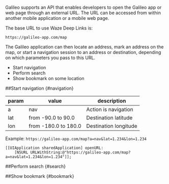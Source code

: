 Galileo supports an API that enables developers to open the Galileo app or web page through an external URL. The URL can be accessed from within another mobile application or a mobile web page.

The base URL to use Waze Deep Links is:

`https://galileo-app.com/map`

The Galileo application can then locate an address, mark an address on the map, or start a navigation session to an address or destination, depending on which parameters you pass to this URL.

* Start navigation
* Perform search
* Show bookmark on some location

##Start navigation {#navigation}

| param  | value                 | description            |
|--------|-----------------------|------------------------|
| a      | nav                   | Action is navigation   |
| lat    | from -90.0 to 90.0    | Destination latitude   |
| lon    | from -180.0 to 180.0  | Destination longitude  |

Example: `https://galileo-app.com/map?a=nav&lat=1.234&lon=1.234`

```
[[UIApplication sharedApplication] openURL:
    [NSURL URLWithString:@"https://galileo-app.com/map?a=nav&lat=1.234&lon=1.234"]];
```

##Perform search {#search}

##Show bookmark {#bookmark}
